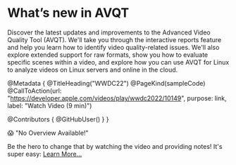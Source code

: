 # What’s new in AVQT

Discover the latest updates and improvements to the Advanced Video Quality Tool (AVQT). We'll take you through the interactive reports feature and help you learn how to identify video quality-related issues. We'll also explore extended support for raw formats, show you how to evaluate specific scenes within a video, and explore how you can use AVQT for Linux to analyze videos on Linux servers and online in the cloud.


@Metadata {
   @TitleHeading("WWDC22")
   @PageKind(sampleCode)
   @CallToAction(url: "https://developer.apple.com/videos/play/wwdc2022/10149", purpose: link, label: "Watch Video (9 min)")

   @Contributors {
      @GitHubUser(<replace this with your GitHub handle>)
   }
}

😱 "No Overview Available!"

Be the hero to change that by watching the video and providing notes! It's super easy:
 [Learn More…](https://wwdcnotes.com/documentation/wwdcnotes/contributing)
